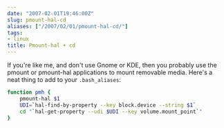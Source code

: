 ```yaml
---
date: "2007-02-01T19:46:00Z"
slug: pmount-hal-cd
aliases: ["/2007/02/01/pmount-hal-cd/"]
tags:
- linux
title: Pmount-hal + cd
---
```


If you're like me, and don't use Gnome or KDE, then you probably use the pmount
or pmount-hal applications to mount removable media. Here's a neat thing to add
to your `.bash_aliases`:

```bash
function pmh {
    pmount-hal $1
    UDI=`hal-find-by-property --key block.device --string $1`
    cd "`hal-get-property --udi $UDI --key volume.mount_point`"
}
```
